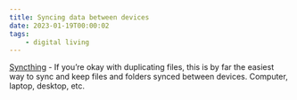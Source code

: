 ```yaml
---
title: Syncing data between devices
date: 2023-01-19T00:00:02
tags:
    - digital living
---
```

[Syncthing](https://syncthing.net/) - If you’re okay with duplicating files, this is by far the easiest way to sync and keep files and folders synced between devices. Computer, laptop, desktop, etc.




